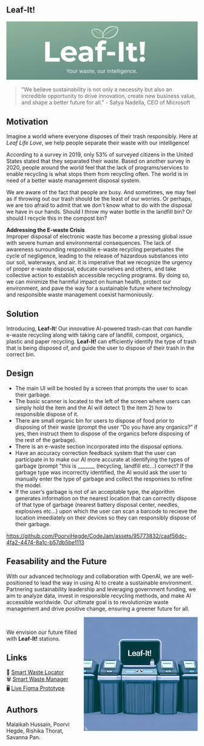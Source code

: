 ## Leaf-It! 
<p align="justify"> 

![Alt Text](Logo.png)

> "We believe sustainability is not only a necessity but also an incredible opportunity to drive innovation, create new business value, and shape a better future for all." - Satya Nadella, CEO of Microsoft

## Motivation
Imagine a world where everyone disposes of their trash responsibly. Here at _Leaf Life Love_, we help people separate their waste with our intelligence!

According to a survey in 2019, only 53% of surveyed citizens in the United States stated that they separated their waste. Based on another survey in 2020, people around the world feel that the lack of programs/services to enable recycling is what stops them from recycling often. The world is in need of a better waste management disposal system. </br>

We are aware of the fact that people are busy. And sometimes, we may feel as if throwing out our trash should be the least of our worries. Or perhaps, we are too afraid to admit that we don't know what to do with the disposal we have in our hands. Should I throw my water bottle in the landfill bin? Or should I recycle this in the compost bin? </br>

**Addressing the E-waste Crisis** <br>
Improper disposal of electronic waste has become a pressing global issue with severe human and environmental consequences. The lack of awareness surrounding responsible e-waste recycling perpetuates the cycle of negligence, leading to the release of hazardous substances into our soil, waterways, and air. It is imperative that we recognize the urgency of proper e-waste disposal, educate ourselves and others, and take collective action to establish accessible recycling programs. By doing so, we can minimize the harmful impact on human health, protect our environment, and pave the way for a sustainable future where technology and responsible waste management coexist harmoniously.

## Solution
Introducing, **Leaf-It**! Our innovative AI-powered trash-can that _can_ handle e-waste recycling along with taking care of landfill, compost, organics, plastic and paper recycling. **Leaf-It!** can efficiently identify the type of trash that is being disposed of, and guide the user to dispose of their trash in the correct bin. </br>

## Design
- The main UI will be hosted by a screen that prompts the user to scan their garbage.
- The basic scanner is located to the left of the screen where users can simply hold the item and the AI will detect 1) the item 2) how to responsible dispose of it.
- There are small organic bin for users to dispose of food prior to disposing of their waste (prompt the user “Do you have any organics?” if yes, then instruct them to dispose   of the organics before disposing of the rest of the garbage).
- There is an e-waste section incorporated into the disposal options.
- Have an accuracy correction feedback system that the user can participate in to make our AI more accurate at identifying the types of garbage (prompt "this is _______ (recycling, landfill etc...) correct? If the garbage type was incorrectly identified, the AI would ask the user to manually enter the type of garbage and collect the responses to refine the model.
- If the user’s garbage is not of an acceptable type, the algorithm generates information on the nearest location that can correctly dispose of that type of garbage (nearest battery disposal center, needles, explosives etc...) upon which the user can scan a barcode to recieve the location imeediately on their devices so they can responsibly dispose of their garbage.

https://github.com/PoorviHegde/CodeJam/assets/95773832/caaf56dc-4fa2-4474-8a1c-b57db5be1113

## Feasability and the Future
With our advanced technology and collaboration with OpenAI, we are well-positioned to lead the way in using AI to create a sustainable environment. Partnering sustainability leadership and leveraging government funding, we aim to analyze data, invest in responsible recycling methods, and make AI accessible worldwide. Our ultimate goal is to revolutionize waste management and drive positive change, ensuring a greener future for all.

<img src="TheFuture..jpg" alt="Alt Text" align="right" width="300"> <br>

We envision our future filled with **Leaf-It!** stations.

## Links 
📌 [Smart Waste Locator](https://github.com/PoorviHegde/CodeJam/blob/main/Smart%20Waste%20Locator.pdf) </br>
🗑️ [Smart Waste Manager](https://github.com/PoorviHegde/CodeJam/blob/main/Smart%20Waste%20Manager.pdf)  </br>
🖥️ [Live Figma Prototype](https://www.figma.com/file/fqso6vX0LQSyxNabhKFWUL/Leaf-It!?type=design&node-id=0%3A1&mode=design&t=rUyfLa5nT5f2IYmH-1)  </br>

## Authors 
Malaikah Hussain, Poorvi Hegde, Rishika Thorat, Savanna Pan.

</p>
